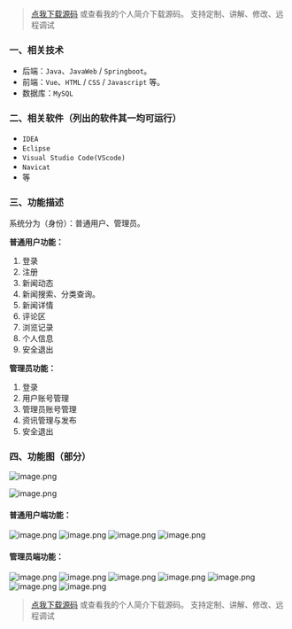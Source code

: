 > [点我下载源码](https://www.notmaker.com) 
> 或查看我的个人简介下载源码。
> 支持定制、讲解、修改、远程调试
### 一、相关技术
- 后端：`Java`、`JavaWeb` / `Springboot`。
- 前端：`Vue`、`HTML` / `CSS` / `Javascript` 等。
- 数据库：`MySQL`

### 二、相关软件（列出的软件其一均可运行）
- `IDEA`
- `Eclipse`
- `Visual Studio Code(VScode)`
- `Navicat`
- 等

### 三、功能描述
系统分为（身份）：普通用户、管理员。

**普通用户功能：**
1. 登录
2. 注册
3. 新闻动态
4. 新闻搜索、分类查询。
5. 新闻详情
6. 评论区
7. 浏览记录
8. 个人信息
9. 安全退出


**管理员功能：**
1. 登录
2. 用户账号管理
3. 管理员账号管理
4. 资讯管理与发布
5. 安全退出

### 四、功能图（部分）
![image.png](https://img-blog.csdnimg.cn/img_convert/1ce9951b0fd678f7dafa73064341aad0.png)

![image.png](https://img-blog.csdnimg.cn/img_convert/f1e032608b79976223552a491ac04754.png)
#### 普通用户端功能：
![image.png](https://img-blog.csdnimg.cn/img_convert/b2f93916f4c74fa763cc0ba7130fb56e.png)
![image.png](https://img-blog.csdnimg.cn/img_convert/25b652952fdbb5b3508f2ff0b0374228.png)
![image.png](https://img-blog.csdnimg.cn/img_convert/6576d5ccf615c6c3680205e85497bf48.png)
![image.png](https://img-blog.csdnimg.cn/img_convert/b057c65e56c5f6411f9c6e4004e57af9.png)
#### 管理员端功能：
![image.png](https://img-blog.csdnimg.cn/img_convert/5dd5e1bc82f71427b80ecd5c071c67ac.png)
![image.png](https://img-blog.csdnimg.cn/img_convert/6325cd21c612691da5ba787114630e87.png)
![image.png](https://img-blog.csdnimg.cn/img_convert/5dec5e9d4658e2d1c741ab455442bf52.png)
![image.png](https://img-blog.csdnimg.cn/img_convert/7321b8d32cf207bb4da937d7a74fd11f.png)
![image.png](https://img-blog.csdnimg.cn/img_convert/65f866d699adc5182de4093fe46ec237.png)
![image.png](https://img-blog.csdnimg.cn/img_convert/670804028fb8f04bc4c7794cc3dc4eb3.png)
![image.png](https://img-blog.csdnimg.cn/img_convert/1f5fb55a4ef065be34f6e0b2efe6bdfa.png)

> [点我下载源码](https://www.notmaker.com) 
> 或查看我的个人简介下载源码。
> 支持定制、讲解、修改、远程调试
